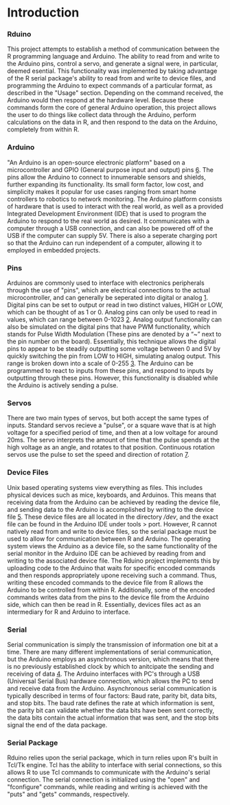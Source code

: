 # Introduction

### Rduino 
This project attempts to establish a method of communication between the R programming language and Arduino. The ability to read from and write to the Arduino pins, control a servo, and generate a signal were, in particular, deemed esential. This functionality was implemented by taking advantage of the R serial package's ability to read from and write to device files, and programming the Arduino to expect commands of a particular format, as described in the "Usage" section. Depending on the command received, the Arduino would then respond at the hardware level. Because these commands form the core of general Arduino operation, this project allows the user to do things like collect data through the Arduino, perform calculations on the data in R, and then respond to the data on the Arduino, completely from within R.

### Arduino
"An Arduino is an open-source electronic platform" based on a microcontroller and GPIO (General purpose input and output) pins [6]. The pins allow the Arduino to connect to innumerable sensors and shields, further expanding its functionality. Its small form factor, low cost, and simplicity makes it popular for use cases ranging from smart home controllers to robotics to network monitoring. The Arduino platform consists of hardware that is used to interact with the real world, as well as a provided Integrated Development Environment (IDE) that is used to program the Arduino to respond to the real world as desired. It communicates with a computer through a USB connection, and can also be powered off of the USB if the computer can supply 5V. There is also a seperate charging port so that the Arduino can run independent of a computer, allowing it to employed in embedded projects.

### Pins
Arduinos are commonly used to interface with electronics peripherals through the use of "pins", which are electrical connections to the actual microcontroller, and can generally be seperated into digital or analog [1]. Digital pins can be set to output or read in two distinct values, HIGH or LOW, which can be thought of as 1 or 0. Analog pins can only be used to read in values, which can range between 0-1023 [2]. Analog output functionality can also be simulated on the digital pins that have PWM functionality, which stands for Pulse Width Modulation (These pins are denoted by a “~” next to the pin number on the board). Essentially, this technique allows the digital pins to appear to be steadily outputting some voltage between 0 and 5V by quickly switching the pin from LOW to HIGH, simulating analog output. This range is broken down into a scale of 0-255 [3]. The Arduino can be programmed to react to inputs from these pins, and respond to inputs by outputting through these pins. However, this functionality is disabled while the Arduino is actively sending a pulse.

### Servos
There are two main types of servos, but both accept the same types of inputs. Standard servos recieve a "pulse", or a square wave that is at high voltage for a specified period of time, and then at a low voltage for around 20ms. The servo interprets the amount of time that the pulse spends at the high voltage as an angle, and rotates to that position. Continuous rotation servos use the pulse to set the speed and direction of rotation [7]. 

### Device Files
Unix based operating systems view everything as files. This includes physical devices such as mice, keyboards, and Arduinos. This means that receiving data from the Arduino can be achieved by reading the device file, and sending data to the Arduino is accomplished by writing to the device file [5]. These device files are all located in the directory */dev*, and the exact file can be found in the Arduino IDE under tools > port. However, R cannot natively read from and write to device files, so the serial package must be used to allow for communication between R and Arduino. The operating system views the Arduino as a device file, so the same functionality of the serial monitor in the Arduino IDE can be achieved by reading from and writing to the associated device file. The Rduino project implements this by uploading code to the Arduino that waits for specific encoded commands and then responds appropriately upone receiving such a command. Thus, writing these encoded commands to the device file from R allows the Arduino to be controlled from within R. Additionally, some of the encoded commands writes data from the pins to the device file from the Arduino side, which can then be read in R. Essentially, devices files act as an intermediary for R and Arduino to interface.

### Serial
Serial communication is simply the transmission of information one bit at a time. There are many different implementations of serial communication, but the Arduino employs an asynchronous version, which means that there is no previously established clock by which to anitcipate the sending and receiving of data [4]. The Arduino interfaces with PC's through a USB (Universal Serial Bus) hardware connection, which allows the PC to send and receive data from the Arduino. Asynchronous serial communication is typically described in terms of four factors: Baud rate, parity bit, data bits, and stop bits. The baud rate defines the rate at which information is sent, the parity bit can validate whether the data bits have been sent correctly, the data bits contain the actual information that was sent, and the stop bits signal the end of the data package.

### Serial Package
Rduino relies upon the serial package, which in turn relies upon R's built in Tcl/Tk engine. Tcl has the ability to interface with serial connections, so this allows R to use Tcl commands to communicate with the Arduino's serial connection. The serial connection is initialized using the "open" and "fconfigure" commands, while reading and writing is achieved with the "puts" and "gets" commands, respectively.

[1]: https://www.arduino.cc/en/Reference/Board
[2]: https://www.arduino.cc/en/Tutorial/AnalogInputPins
[3]: https://www.arduino.cc/en/Tutorial/PWM
[4]: https://learn.sparkfun.com/tutorials/serial-communication
[5]: http://tldp.org/HOWTO/Text-Terminal-HOWTO-7.html
[6]: https://www.arduino.cc/en/Guide/Introduction
[7]: https://www.arduino.cc/en/reference/servo
